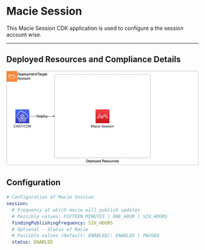 # Macie Session

This Macie Session CDK application is used to configure a the session account wise.

***

## Deployed Resources and Compliance Details
![MacieSession](../../../constructs/L3/utility/macie-session-l3-construct/docs/MacieSession.png)

## Configuration
```yaml
# Configuration of Macie Session
session:
  # Frequency at which macie will publish updates
  # Possible values: FIFTEEN_MINUTES | ONE_HOUR | SIX_HOURS
  findingPublishingFrequency: SIX_HOURS
  # Optional - Status of Macie
  # Possible values (Default: ENABLED): ENABLED | PAUSED
  status: ENABLED
```
